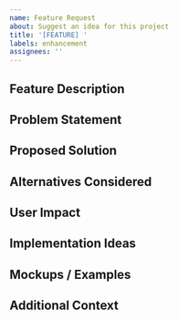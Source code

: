 ```yaml
---
name: Feature Request
about: Suggest an idea for this project
title: '[FEATURE] '
labels: enhancement
assignees: ''
---
```


## Feature Description
<!-- A clear and concise description of the feature you're requesting -->

## Problem Statement
<!-- Describe the problem this feature would solve -->

## Proposed Solution
<!-- Describe how you envision this feature working -->

## Alternatives Considered
<!-- Describe any alternative solutions or features you've considered -->

## User Impact
<!-- How would this feature benefit users? -->

## Implementation Ideas
<!-- If you have ideas about how to implement this feature, share them here -->

## Mockups / Examples
<!-- If applicable, add mockups or examples from other products -->

## Additional Context
<!-- Add any other context or screenshots about the feature request here -->
